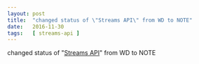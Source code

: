 ```yaml
---
layout: post
title:  "changed status of \"Streams API\" from WD to NOTE"
date:   2016-11-30
tags:   [ streams-api ]
---
```


changed status of "[Streams API](/spec/streams-api)" from WD to NOTE

